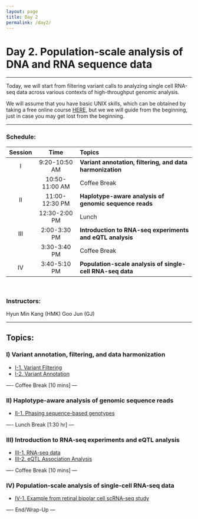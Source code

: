 ```yaml
---
layout: page
title: Day 2
permalink: /day2/
---
```



# Day 2. Population-scale analysis of DNA and RNA sequence data

---

Today, we will start from filtering variant calls to analyzing single
cell RNA-seq data across various contexts of high-throughput genomic
analysis.

We will assume that you have basic UNIX skills, which can be obtained
by taking a free online course 
[HERE](https://www.codecademy.com/learn/learn-the-command-line), but
we we will guide from the beginning, just in case you may get lost
from the beginning.

---

### Schedule:

| Session | Time           | Topics                   | 
| :-----: |:--------------:| :----------------------- | 
| I       | 9:20-10:50 AM  | **Variant annotation, filtering, and data harmonization** | 
|         | 10:50-11:00 AM | Coffee Break             | 
| II      | 11:00-12:30 PM | **Haplotype-aware analysis of genomic sequence reads**       | 
|         | 12:30-2:00 PM  | Lunch                    | 
| III     | 2:00-3:30 PM   | **Introduction to RNA-seq experiments and eQTL analysis**    | 
|         | 3:30-3:40 PM   | Coffee Break             | 
| IV      | 3:40-5:10 PM   | **Population-scale analysis of single-cell RNA-seq data**   | 

<br>

### Instructors:

Hyun Min Kang (HMK)
Goo Jun (GJ)

---

## Topics:

### I) Variant annotation, filtering, and data harmonization
- [I-1. Variant Filtering](../class-material/day2-filtering.html)
- [I-2. Variant Annotation](../class-material/day2-annotation.html)

—- Coffee Break [10 mins] —

### II) Haplotype-aware analysis of genomic sequence reads
- [II-1. Phasing sequence-based genotypes](../class-material/day2-phasing.html)

—- Lunch Break [1:30 hr] —

### III) Introduction to RNA-seq experiments and eQTL analysis
- [III-1. RNA-seq data](../class-material/day2-geuvadis)
- [III-2. eQTL Association Analysis](../class-material/day2-eqtl)

—- Coffee Break [10 mins] —

### IV) Population-scale analysis of single-cell RNA-seq data
- [IV-1. Example from retinal bipolar cell scRNA-seq study](../class-material/day2-single-cell.html)

—- End/Wrap-Up —

<br>

<!-- [Gene expression -->
<!-- table](../class-material/GTEx_Analysis_v6p_RNA-seq_RNA-SeQCv1.1.8_gene_median_rpkm.gct.gz) -->

<!--- files dont exist yet...
[Slides-2.1]()
[Slides-2.2]()
-->

